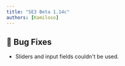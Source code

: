 ```yaml
---
title: "SE3 Beta 1.14c"
authors: [Kamiloso]
---
```


## 🐛 Bug Fixes

-   Sliders and input fields couldn't be used.

<!-- truncate -->
